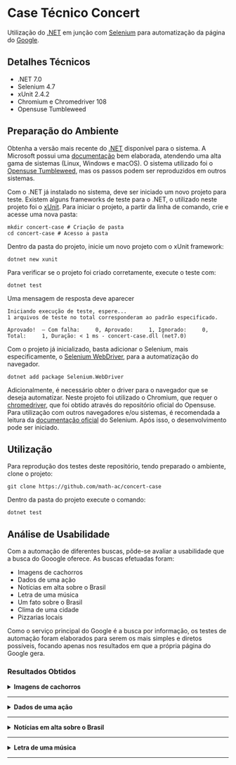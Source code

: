 # Case Técnico Concert

Utilização do [.NET](https://dotnet.microsoft.com/pt-br/) em junção com [Selenium](https://www.selenium.dev/) para automatização da página do [Google](https://google.com).

## Detalhes Técnicos

- .NET 7.0
- Selenium 4.7
- xUnit 2.4.2
- Chromium e Chromedriver 108
- Opensuse Tumbleweed

## Preparação do Ambiente

Obtenha a versão mais recente do [.NET](https://dotnet.microsoft.com/pt-br/download) disponível para o sistema. A Microsoft possui uma [documentação](https://learn.microsoft.com/pt-br/dotnet/core/install/) bem elaborada, atendendo uma alta gama de sistemas (Linux, Windows e macOS). O sistema utilizado foi o [Opensuse Tumbleweed](https://www.opensuse.org/#Tumbleweed), mas os passos podem ser reproduzidos em outros sistemas.

Com o .NET já instalado no sistema, deve ser iniciado um novo projeto para teste. Existem alguns frameworks de teste para o .NET, o utilizado neste projeto foi o [xUnit](https://xunit.net/). Para iniciar o projeto, a partir da linha de comando, crie e acesse uma nova pasta:

```
mkdir concert-case # Criação de pasta
cd concert-case # Acesso a pasta
```

Dentro da pasta do projeto, inicie um novo projeto com o xUnit framework:

```
dotnet new xunit
```

Para verificar se o projeto foi criado corretamente, execute o teste com:

```
dotnet test
```

Uma mensagem de resposta deve aparecer

```
Iniciando execução de teste, espere...
1 arquivos de teste no total corresponderam ao padrão especificado.

Aprovado!  – Com falha:     0, Aprovado:     1, Ignorado:     0, Total:     1, Duração: < 1 ms - concert-case.dll (net7.0)

```

Com o projeto já inicializado, basta adicionar o Selenium, mais especificamente, o [Selenium WebDriver](https://www.selenium.dev/pt-br/documentation/webdriver/), para a automatização do navegador.

```
dotnet add package Selenium.WebDriver
```

Adicionalmente, é necessário obter o driver para o navegador que se deseja automatizar. Neste projeto foi utilizado o Chromium, que requer o [chromedriver](https://chromedriver.chromium.org/home), que foi obtido através do repositório oficial do Opensuse. Para utilização com outros navegadores e/ou sistemas, é recomendada a leitura da [documentação oficial](https://www.selenium.dev/pt-br/documentation/webdriver/getting_started/install_drivers/) do Selenium. Após isso, o desenvolvimento pode ser iniciado.

## Utilização

Para reprodução dos testes deste repositório, tendo preparado o ambiente, clone o projeto:

```
git clone https://github.com/math-ac/concert-case
```

Dentro da pasta do projeto execute o comando:

```
dotnet test
```

## Análise de Usabilidade

Com a automação de diferentes buscas, pôde-se avaliar a usabilidade que a busca do Gooogle oferece. As buscas efetuadas foram:

- Imagens de cachorros
- Dados de uma ação
- Notícias em alta sobre o Brasil
- Letra de uma música
- Um fato sobre o Brasil
- Clima de uma cidade
- Pizzarias locais

Como o serviço principal do Google é a busca por informação, os testes de automação foram elaborados para serem os mais simples e diretos possíveis, focando apenas nos resultados em que a própria página do Google gera.

### Resultados Obtidos

<details>
<summary><b>Imagens de cachorros</b></summary>

**Termo de busca:** Imagens de cachorros

**Experiência:** Tendo realizado a busca na página inicial do Google, os resultados obtidos apresentam algumas imagens e como esperado, link para outros sites. A página de resultados apresenta a aba de "Imagens" como segunda opção, o que facilita o encontro de imagens.

**Críticas:** Apesar do resultado da busca apresentar algumas imagens, o usuário deve selecionar a aba de "Imagens" para ter o resultado completo.

**Possíveis melhorias:** O resultado da busca poderia redirecionar o usuário diretamente para a aba de "Imagens" do Google, reduzindo o número de ações necessárias para se encontrar as imagens.

</details>

---

<details>
<summary><b>Dados de uma ação</b></summary>

**Termo de busca:** ITUB4

**Experiência:** Tendo realizado a busca na página inicial do Google, os resultados obtidos tem um foco nos dados da ação e só depois, link para outros sites. A página de resultados apresenta a aba de "Finanças" como segunda opção, redirecionando para a página da ação no [Google Finanças](https://www.google.com/finance/).

**Críticas:** Apesar do resultado satisfatório, há uma pequena inconsistência, onde além da aba de "Finanças" há um botão de mesmo nome próximo do resultado, que não redireciona ao site do Google Finanças, apenas aprenta outros dados da ação.

**Possíveis melhorias:** Renomear o botão de "Finanças" próximo ao resultado da busca, para evitar confusão com a aba de "Finanças" do Google.

</details>

---

<details>
<summary><b>Notícias em alta sobre o Brasil</b></summary>

**Termo de busca:** Notícias Brasil

**Experiência:** Tendo realizado a busca na página inicial do Google, os resultados obtidos apresentam um campo nomeado "Principais Notícias", com as notícias mais relevantes e como esperado, link para outros sites de notícias. A página de resultados apresenta a aba de "Notícias" como segunda opção, o que facilita o encontro de notícias.

**Críticas:** O resultado é um tanto satisfatório, mas uma vez que o usuário pode ter preferência por algum site de notícia específico, o campo de "Principais Notícias" pode ficar no caminho. 

**Possíveis melhorias:** Talvez aumentar a quantidade apresentada pelo campo "Principais Notícias" e mudar o seu layout.

</details>

---

<details>
<summary><b>Letra de uma música</b></summary>

**Termo de busca:** Letra de john mayer neon

**Experiência:** Tendo realizado a busca na página inicial do Google, os resultados obtidos apresentam a letra completa da música, além de links para escutá-la e informações sobre a música.

**Críticas:** A apresentação do resultado pode variar de acordo com os termos digitados, mesmo eles sendo bem similares ("neon letra" sendo um exemplo), deixando de apresentar os links e informações da música. 

**Possíveis melhorias:** Manter a consistência do resultado para termos de busca similares.

</details>

---